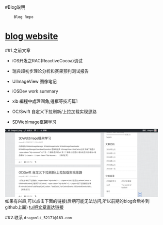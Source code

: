 #Blog说明



		Blog Repo
 


# [blog website](http://devdragonli.github.io/) 

##1.之前文章

- iOS开发之RAC(ReactiveCocoa)调试

-  瑞典超初步理论分析和赛果预判测试报告

-  UIImageView 图像笔记

-  iOSDev work summary
	

- xib 編程中處理圓角,邊框等技巧篇1

- OC/Swift 自定义下拉刷新/上拉加载实现思路

- SDWebImage框架学习

![之前部分博客](./assets/image/tui8.png)
			如果有兴趣,可以点击下面的链接(后期可能无法访问,所以前期的blog会后补到github上面)
[tui吧文章直达链接](http://dragonli.tui8.com/) 




##2.联系 `dragonli_52171@163.com`